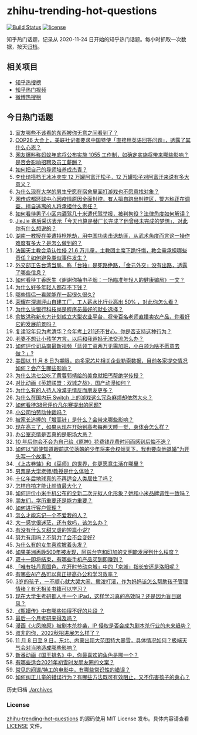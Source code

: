 # zhihu-trending-hot-questions

[![Build Status](https://github.com/justjavac/zhihu-trending-hot-questions/workflows/ci/badge.svg?branch=master)](https://github.com/justjavac/zhihu-trending-hot-questions/actions)
[![license](https://img.shields.io/github/license/justjavac/zhihu-trending-hot-questions)](https://github.com/justjavac/zhihu-trending-hot-questions/blob/master/LICENSE)

知乎热门话题，记录从 2020-11-24 日开始的知乎热门话题。每小时抓取一次数据，按天[归档](./archives)。

## 相关项目

- [知乎热搜榜](https://github.com/justjavac/zhihu-trending-top-search)
- [知乎热门视频](https://github.com/justjavac/zhihu-trending-hot-video)
- [微博热搜榜](https://github.com/justjavac/weibo-trending-hot-search)

## 今日热门话题

<!-- BEGIN -->
<!-- 最后更新时间 Tue Nov 09 2021 03:15:11 GMT+0800 (China Standard Time) -->

1. [室友哪些不该看的东西被你无意之间看到了？](https://www.zhihu.com/question/333250627)
1. [COP26 大会上，美联社记者要求中国特使「直接用英语回答问题」，透露了其什么心态？](https://www.zhihu.com/question/497432622)
1. [网友爆料称蚂蚁年底将公布实施 1055 工作制，如确定实施将带来哪些影响？是否会影响招聘及员工薪酬？](https://www.zhihu.com/question/497397083)
1. [如何把自己的导师培养成杰青？](https://www.zhihu.com/question/496777871)
1. [李佳琦搭档王冰冰卖空 12 万罐阿富汗松子，12 万罐松子对阿富汗来说有多大意义？](https://www.zhihu.com/question/497294290)
1. [为什么现在大学的男生宁愿在宿舍里面打游戏也不愿意找对象？](https://www.zhihu.com/question/496244839)
1. [网传成都环球中心因疫情原因全面封控，有人擅自跑出封控区，警方称正在调查，擅自逃离的人将承担什么责任？](https://www.zhihu.com/question/497461821)
1. [如何看待男子小区内酒驾几十米遭代驾举报，被判拘役？法律角度如何解读？](https://www.zhihu.com/question/497107355)
1. [JieJie 赛后采访表示「今天也算是替厂长完成了他曾经未完成的梦想」，对此你有什么想说的？](https://www.zhihu.com/question/497152320)
1. [湖南一教授在美遭持枪抢劫，用中国功夫击退劫匪，从武术角度而言这一操作难度有多大？是怎么做到的？](https://www.zhihu.com/question/497368033)
1. [法国天主教会承认性侵 21.6 万儿童，主教团主席下跪忏悔，教会需承担哪些责任？如何避免类似事件发生？](https://www.zhihu.com/question/497392694)
1. [外交部正告台湾当局，称「台独」是死路绝路，「金元外交」没有出路，透露了哪些信息？](https://www.zhihu.com/question/497495358)
1. [如何看待丁香医生《谢谢你抽电子烟：一场瞄准年轻人的健康骗局》一文？](https://www.zhihu.com/question/496535833)
1. [为什么好多年轻人都存不下钱？](https://www.zhihu.com/question/329037289)
1. [哪些情侣一看就能在一起很久很久?](https://www.zhihu.com/question/309398217)
1. [荣耀在深圳坪山自建工厂，工人薪水比行业高出 50% ，对此你怎么看？](https://www.zhihu.com/question/496798397)
1. [为什么说银行科技岗是程序员最好的就业选择？](https://www.zhihu.com/question/380468704)
1. [俞敏洪称新东方计划成立大型农业平台，将带百名老师直播卖农产品，你看好它的发展前景吗？](https://www.zhihu.com/question/497322601)
1. [复读12年只为考清华？今年考上211还不甘心。你是否支持这种行为？](https://www.zhihu.com/question/496972255)
1. [老婆不想让小孩学方言，以后和我爸妈无法交流怎么办？](https://www.zhihu.com/question/465662662)
1. [如何评价司马南最新视频「蓝领工资两万无需加班，小白领为啥不愿意去做？」?](https://www.zhihu.com/question/495625178)
1. [美国以 11 月 8 日为期限，向多家芯片相关企业勒索数据，目前各家提交情况如何？会产生哪些影响？](https://www.zhihu.com/question/497357757)
1. [为什么洪七公吃了黄蓉郭靖给的美食就把丐帮绝学传授？](https://www.zhihu.com/question/497084528)
1. [对比动画《英雄联盟：双城之战》，国产动漫如何？](https://www.zhihu.com/question/497345829)
1. [为什么有的人待人冷漠无情反而朋友更多？](https://www.zhihu.com/question/270794084)
1. [为什么在国内玩 Switch 上的游戏这么冗杂麻烦却依然大火？](https://www.zhihu.com/question/496231967)
1. [如何看待38号评价凡尔赛提出的问题?](https://www.zhihu.com/question/497382872)
1. [小公司怕劳动仲裁吗？](https://www.zhihu.com/question/496427382)
1. [被家长追捧的「增高针」是什么？会带来哪些影响？](https://www.zhihu.com/question/495826140)
1. [现在高三了，如果从现在开始到高考每两天睡一觉，身体会怎么样？](https://www.zhihu.com/question/494181659)
1. [办公室恋情是否真的是职场大忌？](https://www.zhihu.com/question/496885654)
1. [10 年后你会不会为自己给《原神》花费钱花费时间而感到后悔不迭？](https://www.zhihu.com/question/496509818)
1. [如何以“即使知道眼前这位落魄的少年将来会权倾天下，我也要向他退婚”为开头写一个故事？](https://www.zhihu.com/question/461598262)
1. [《上古卷轴》和《巫师》的世界，你更愿意生活在哪里？](https://www.zhihu.com/question/477932077)
1. [男票是大学老师/教授是什么体验？](https://www.zhihu.com/question/59306503)
1. [十亿年后地球真的不再适合人类居住了吗？](https://www.zhihu.com/question/496669241)
1. [怎样自拍才能让颜值最大化？](https://www.zhihu.com/question/475377090)
1. [如何评价小米手机公布的全新二次元拟人化形象？她和小米品牌调性一致吗？](https://www.zhihu.com/question/496197165)
1. [朋友们，学历重要还是能力重要？](https://www.zhihu.com/question/496117349)
1. [如何进行客户管理？](https://www.zhihu.com/question/323240754)
1. [怎么才能忘记一个不爱我的人？](https://www.zhihu.com/question/496812590)
1. [大一感觉很迷茫，还有救吗，该怎么办？](https://www.zhihu.com/question/497357811)
1. [有没有什么又甜又虐的短篇小说?](https://www.zhihu.com/question/343762969)
1. [努力有用吗？不努力了会不会变好?](https://www.zhihu.com/question/493303430)
1. [为什么有的女生喜欢披着头发？](https://www.zhihu.com/question/351211101)
1. [如果美洲再晚500年被发现，阿兹台克和印加的文明能发展到什么程度？](https://www.zhihu.com/question/37284738)
1. [双十一即将结束，有哪些手机产品买到即赚到？](https://www.zhihu.com/question/497521677)
1. [「唯有牡丹真国色，花开时节动京城」中的「京城」指长安还是洛阳呢？](https://www.zhihu.com/question/496268787)
1. [有哪些AI产品可以真正提高办公和学习效率？](https://www.zhihu.com/question/497197400)
1. [3岁的孩子，一不顺心就大哭大闹、撒泼打滚，作为妈妈该怎么帮助孩子管理情绪？有无相关书籍可以学习？](https://www.zhihu.com/question/496193670)
1. [现在大学生考研都人手一个 iPad，这样学习真的高效吗？还是因为盲目跟风？](https://www.zhihu.com/question/330048454)
1. [《甄嬛传》中有哪些拍得不好的片段 ？](https://www.zhihu.com/question/285222359)
1. [最后一个月考研来得及吗？](https://www.zhihu.com/question/490633263)
1. [漫画《火凤燎原》被剧本杀抄袭，IP 侵权是否会成为剧本杀行业的未来趋势？](https://www.zhihu.com/question/496583190)
1. [双非的你，2022秋招进展怎么样了？](https://www.zhihu.com/question/488172355)
1. [11 月 8 日至 9 日，东北、内蒙出现大范围特大暴雪，具体情况如何？极端天气会对当地造成哪些影响？](https://www.zhihu.com/question/497422806)
1. [新番动画《国王排名》中，你最喜欢的角色是哪一个？](https://www.zhihu.com/question/496270987)
1. [有哪些适合2021年初雪时发朋友圈的文案？](https://www.zhihu.com/question/496918482)
1. [常见的间谍/特工的电影中，有哪些常识性的错误？](https://www.zhihu.com/question/21329585)
1. [如何纠正儿童的错误行为？有哪些方法既可有效阻止，又不伤害孩子的身心？](https://www.zhihu.com/question/54340160)

<!-- END -->

历史归档 [./archives](./archives)

### License

[zhihu-trending-hot-questions](https://github.com/justjavac/zhihu-trending-hot-questions)
的源码使用 MIT License 发布。具体内容请查看 [LICENSE](./LICENSE) 文件。
